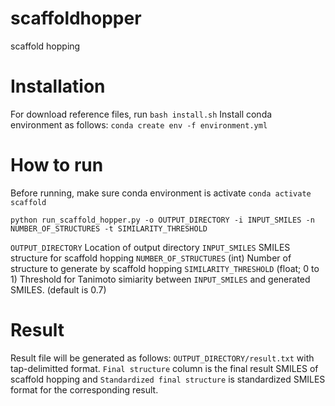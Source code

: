 # scaffoldhopper
scaffold hopping

# Installation

For download reference files, run `bash install.sh`
Install conda environment as follows: `conda create env -f environment.yml`


# How to run

Before running, make sure conda environment is activate `conda activate scaffold`

`python run_scaffold_hopper.py -o OUTPUT_DIRECTORY -i INPUT_SMILES -n NUMBER_OF_STRUCTURES -t SIMILARITY_THRESHOLD`

`OUTPUT_DIRECTORY` Location of output directory
`INPUT_SMILES` SMILES structure for scaffold hopping
`NUMBER_OF_STRUCTURES` (int) Number of structure to generate by scaffold hopping
`SIMILARITY_THRESHOLD` (float; 0 to 1) Threshold for Tanimoto simiarity between `INPUT_SMILES` and generated SMILES. (default is 0.7)


# Result

Result file will be generated as follows: `OUTPUT_DIRECTORY/result.txt` with tap-delimitted format. `Final structure` column is the final result SMILES of scaffold hopping and `Standardized final structure` is standardized SMILES format for the corresponding result.





